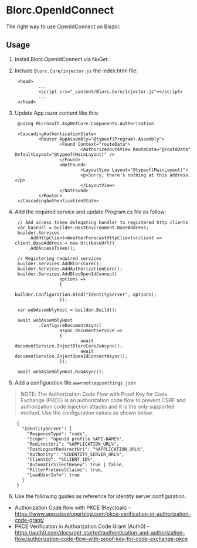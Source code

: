 # Blorc.OpenIdConnect

The right way to use OpenIdConnect on Blazor.

## Usage

1) Install Blorc.OpenIdConnect via NuGet.

2) Include `Blorc.Core/injector.js` the index.html file:

        <head>
                ...
                <script src="_content/Blorc.Core/injector.js"></script>
                ...
        </head>        
 
3) Update App.razor content like this:

        @using Microsoft.AspNetCore.Components.Authorization

        <CascadingAuthenticationState>
                <Router AppAssembly="@typeof(Program).Assembly">
                        <Found Context="routeData">
                                <AuthorizeRouteView RouteData="@routeData" DefaultLayout="@typeof(MainLayout)" />
                        </Found>
                        <NotFound>
                                <LayoutView Layout="@typeof(MainLayout)">
                                <p>Sorry, there's nothing at this address.</p>
                                </LayoutView>
                        </NotFound>
                </Router>
        </CascadingAuthenticationState>
        
4) Add the required service and update Program.cs file as follow:

        // Add access token delegating handler to registered http clients
        var baseUrl = builder.HostEnvironment.BaseAddress;
        builder.Services
            .AddHttpClient<WeatherForecastHttpClient>(client => client.BaseAddress = new Uri(baseUrl))
            .AddAccessToken();

        // Registering required services
        builder.Services.AddBlorcCore();
        builder.Services.AddAuthorizationCore();
        builder.Services.AddBlocOpenIdConnect(
                        options =>
                        {
                                builder.Configuration.Bind("IdentityServer", options);
                        });

        var webAssemblyHost = builder.Build();

        await webAssemblyHost
                .ConfigureDocumentAsync(
                        async documentService =>
                        {
                                await documentService.InjectBlorcCoreJsAsync();
                                await documentService.InjectOpenIdConnectAsync();
                        });

        await webAssemblyHost.RunAsync();
        
5) Add a configuration file `wwwroot\appsettings.json`

> NOTE: The Authorization Code Flow with Proof Key for Code Exchange (PKCE) is an authorization code flow to prevent CSRF and authorization code injection attacks and it is the only supported method. Use the configuration values as shown below.
        
        {
          "IdentityServer": {
            "ResponseType": "code",
            "Scope": "openid profile %API-NAME%",
            "RedirectUri": "%APPLICATION_URL%",
            "PostLogoutRedirectUri": "%APPLICATION_URL%",
            "Authority": "%IDENTITY_SERVER_URL%",
            "ClientId": "%CLIENT_ID%",
            "AutomaticSilentRenew": true | false,
            "FilterProtocolClaims": true,
            "LoadUserInfo": true
          }
        }

6) Use the following guides as reference for identity server configuration.  

- Authorization Code flow with PKCE (Keycloak) - https://www.appsdeveloperblog.com/pkce-verification-in-authorization-code-grant/
- PKCE Verification in Authorization Code Grant (Auth0) - https://auth0.com/docs/get-started/authentication-and-authorization-flow/authorization-code-flow-with-proof-key-for-code-exchange-pkce
